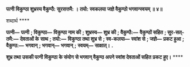 **पत्नी विकुण्ठा शुभ्रस्य वैकुण्ठै: सुरसत्तमै: ।** **तयो: स्वकलया जज्ञे वैकुण्ठो भगवान्स्वयम् ॥ ४॥** 

शब्दार्थ **** 

**पत्नी—** **पत्नी** **; विकुण्ठा—** **विकुण्ठा नाम की** **; शुभ्रस्य—** **शुभ्र की** **; वैकुण्ठै:—** **वैकुण्ठों सहित** **; सुर-सत्-तमै:—** **देवताओं के** **साथ** **; तयो:—** **विकुण्ठा तथा शुभ्र से** **; स्व-कलया—** **स्वांश से** **; जज्ञे—** **प्रकट हुआ** **; वैकुण्ठ:—** **भगवान्** **; भगवान्—** **भगवान्** **;** **स्वयम्—** **साक्षात्।** **.** 

**शुभ्र तथा उसकी पत्नी विकुण्ठा के संयोग से भगवान् वैकुण्ठ अपने स्वांश देवताओं सहित** **प्रकट हुए।** **** 